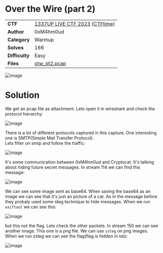 # Over the Wire (part 2)

|||
|-|-|
|  **CTF**  |  [1337UP LIVE CTF 2023](https://ctf.intigriti.io/) [(CTFtime)](https://ctftime.org/event/2134)  |
|  **Author** |  0xM4hm0ud |
|  **Category** |  Warmup |
|  **Solves** |  166  |
|  **Difficulty** |  Easy |
| **Files** |  [otw_pt2.pcap](<otw_pt2.pcapng>)  |

![image](https://github.com/0xM4hm0ud/MyCTFChallenges/assets/80924519/d8b946f1-8228-497c-bb2a-b6e6a49473d7)

# Solution

We get an pcap file as attachment. Lets open it in wireshark and check the protocol hierarchy:

![image](https://github.com/0xM4hm0ud/MyCTFChallenges/assets/80924519/37f3c064-6416-43cb-8281-a8fad885a0d9)


There is a lot of different protocols captured in this capture. One interesting one is SMTP(Simple Mail Transfer Protocol). <br/>
Lets filter on smtp and follow the traffic:

![image](https://github.com/0xM4hm0ud/MyCTFChallenges/assets/80924519/a176ffbd-ac32-45a5-ba06-c308a21c59e8)


It's some communication between 0xM4hm0ud and Cryptocat. It's talking about hiding future secret messages. In stream 114 we can find this message:

![image](https://github.com/0xM4hm0ud/MyCTFChallenges/assets/80924519/f14f321c-59c9-4647-9989-860d8fbab26b)


We can see some image sent as base64. When saving the base64 as an image we can see that it's just an picture of a cat. As in the message before they probaly used some steg technique to hide messages.
When we run `exiftool` we can see this:

![image](https://github.com/0xM4hm0ud/MyCTFChallenges/assets/80924519/f5dc3cdb-bae5-4a9c-a6c4-ecc08c131c8f)


but this not the flag. Lets check the other packets. In stream 150 we can see another image. This one is a png file. We can use `zsteg` on png images.
When we run zsteg we can see the flag(flag is hidden in lsb):

![image](https://github.com/0xM4hm0ud/MyCTFChallenges/assets/80924519/b87a9ad6-0d58-4ce4-9629-aeea4619a8eb)

